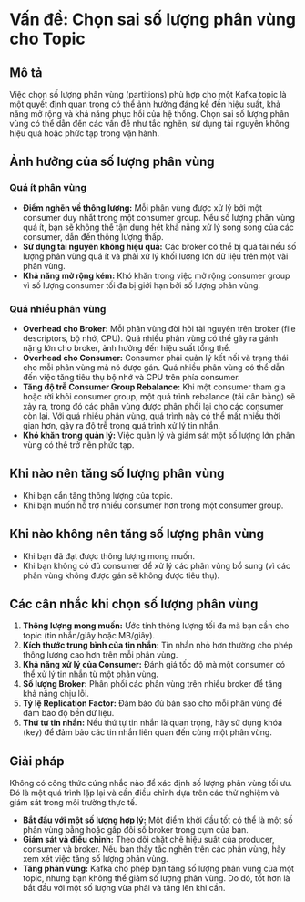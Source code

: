 # Vấn đề: Chọn sai số lượng phân vùng cho Topic

## Mô tả
Việc chọn số lượng phân vùng (partitions) phù hợp cho một Kafka topic là một quyết định quan trọng có thể ảnh hưởng đáng kể đến hiệu suất, khả năng mở rộng và khả năng phục hồi của hệ thống. Chọn sai số lượng phân vùng có thể dẫn đến các vấn đề như tắc nghẽn, sử dụng tài nguyên không hiệu quả hoặc phức tạp trong vận hành.

## Ảnh hưởng của số lượng phân vùng
### Quá ít phân vùng
*   **Điểm nghẽn về thông lượng:** Mỗi phân vùng được xử lý bởi một consumer duy nhất trong một consumer group. Nếu số lượng phân vùng quá ít, bạn sẽ không thể tận dụng hết khả năng xử lý song song của các consumer, dẫn đến thông lượng thấp.
*   **Sử dụng tài nguyên không hiệu quả:** Các broker có thể bị quá tải nếu số lượng phân vùng quá ít và phải xử lý khối lượng lớn dữ liệu trên một vài phân vùng.
*   **Khả năng mở rộng kém:** Khó khăn trong việc mở rộng consumer group vì số lượng consumer tối đa bị giới hạn bởi số lượng phân vùng.

### Quá nhiều phân vùng
*   **Overhead cho Broker:** Mỗi phân vùng đòi hỏi tài nguyên trên broker (file descriptors, bộ nhớ, CPU). Quá nhiều phân vùng có thể gây ra gánh nặng lớn cho broker, ảnh hưởng đến hiệu suất tổng thể.
*   **Overhead cho Consumer:** Consumer phải quản lý kết nối và trạng thái cho mỗi phân vùng mà nó được gán. Quá nhiều phân vùng có thể dẫn đến việc tăng tiêu thụ bộ nhớ và CPU trên phía consumer.
*   **Tăng độ trễ Consumer Group Rebalance:** Khi một consumer tham gia hoặc rời khỏi consumer group, một quá trình rebalance (tái cân bằng) sẽ xảy ra, trong đó các phân vùng được phân phối lại cho các consumer còn lại. Với quá nhiều phân vùng, quá trình này có thể mất nhiều thời gian hơn, gây ra độ trễ trong quá trình xử lý tin nhắn.
*   **Khó khăn trong quản lý:** Việc quản lý và giám sát một số lượng lớn phân vùng có thể trở nên phức tạp.

## Khi nào nên tăng số lượng phân vùng
*   Khi bạn cần tăng thông lượng của topic.
*   Khi bạn muốn hỗ trợ nhiều consumer hơn trong một consumer group.

## Khi nào không nên tăng số lượng phân vùng
*   Khi bạn đã đạt được thông lượng mong muốn.
*   Khi bạn không có đủ consumer để xử lý các phân vùng bổ sung (vì các phân vùng không được gán sẽ không được tiêu thụ).

## Các cân nhắc khi chọn số lượng phân vùng
1.  **Thông lượng mong muốn:** Ước tính thông lượng tối đa mà bạn cần cho topic (tin nhắn/giây hoặc MB/giây).
2.  **Kích thước trung bình của tin nhắn:** Tin nhắn nhỏ hơn thường cho phép thông lượng cao hơn trên mỗi phân vùng.
3.  **Khả năng xử lý của Consumer:** Đánh giá tốc độ mà một consumer có thể xử lý tin nhắn từ một phân vùng.
4.  **Số lượng Broker:** Phân phối các phân vùng trên nhiều broker để tăng khả năng chịu lỗi.
5.  **Tỷ lệ Replication Factor:** Đảm bảo đủ bản sao cho mỗi phân vùng để đảm bảo độ bền dữ liệu.
6.  **Thứ tự tin nhắn:** Nếu thứ tự tin nhắn là quan trọng, hãy sử dụng khóa (key) để đảm bảo các tin nhắn liên quan đến cùng một phân vùng.

## Giải pháp
Không có công thức cứng nhắc nào để xác định số lượng phân vùng tối ưu. Đó là một quá trình lặp lại và cần điều chỉnh dựa trên các thử nghiệm và giám sát trong môi trường thực tế.
*   **Bắt đầu với một số lượng hợp lý:** Một điểm khởi đầu tốt có thể là một số phân vùng bằng hoặc gấp đôi số broker trong cụm của bạn.
*   **Giám sát và điều chỉnh:** Theo dõi chặt chẽ hiệu suất của producer, consumer và broker. Nếu bạn thấy tắc nghẽn trên các phân vùng, hãy xem xét việc tăng số lượng phân vùng.
*   **Tăng phân vùng:** Kafka cho phép bạn tăng số lượng phân vùng của một topic, nhưng bạn không thể giảm số lượng phân vùng. Do đó, tốt hơn là bắt đầu với một số lượng vừa phải và tăng lên khi cần.